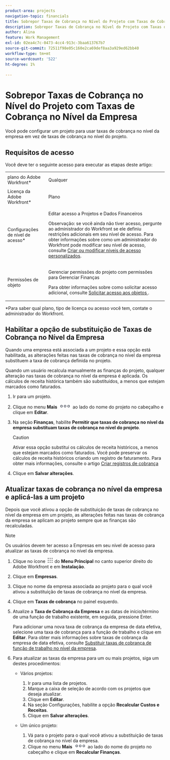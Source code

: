 ```yaml
---
product-area: projects
navigation-topic: financials
title: Sobrepor Taxas de Cobrança no Nível do Projeto com Taxas de Cobrança no Nível da Empresa
description: Sobrepor Taxas de Cobrança no Nível do Projeto com Taxas de Cobrança no Nível da Empresa
author: Alina
feature: Work Management
exl-id: 02ea4c7c-0473-4cc4-913c-3baa613767b7
source-git-commit: 72511f98e05c160e2ca69def8aa3a929ed62bb40
workflow-type: tm+mt
source-wordcount: '522'
ht-degree: 1%

---
```


# Sobrepor Taxas de Cobrança no Nível do Projeto com Taxas de Cobrança no Nível da Empresa

<!--
<p data-mc-conditions="QuicksilverOrClassic.Draft mode">(NOTE: THIS IS LINKED TO THE UI IN THE EDIT PROJECT MODAL)</p>
-->

Você pode configurar um projeto para usar taxas de cobrança no nível da empresa em vez de taxas de cobrança no nível do projeto.

## Requisitos de acesso

Você deve ter o seguinte acesso para executar as etapas deste artigo:

<table style="table-layout:auto"> 
 <col> 
 <col> 
 <tbody> 
  <tr> 
   <td role="rowheader">plano do Adobe Workfront*</td> 
   <td> <p>Qualquer</p> </td> 
  </tr> 
  <tr> 
   <td role="rowheader">Licença da Adobe Workfront*</td> 
   <td> <p>Plano </p> </td> 
  </tr> 
  <tr> 
   <td role="rowheader">Configurações de nível de acesso*</td> 
   <td> <p>Editar acesso a Projetos e Dados Financeiros</p> <p>Observação: se você ainda não tiver acesso, pergunte ao administrador do Workfront se ele definiu restrições adicionais em seu nível de acesso. Para obter informações sobre como um administrador do Workfront pode modificar seu nível de acesso, consulte <a href="../../../administration-and-setup/add-users/configure-and-grant-access/create-modify-access-levels.md" class="MCXref xref">Criar ou modificar níveis de acesso personalizados</a>.</p> </td> 
  </tr> 
  <tr> 
   <td role="rowheader">Permissões de objeto</td> 
   <td> <p>Gerenciar permissões do projeto com permissões para Gerenciar Finanças</p> <p>Para obter informações sobre como solicitar acesso adicional, consulte <a href="../../../workfront-basics/grant-and-request-access-to-objects/request-access.md" class="MCXref xref">Solicitar acesso aos objetos </a>.</p> </td> 
  </tr> 
 </tbody> 
</table>

&#42;Para saber qual plano, tipo de licença ou acesso você tem, contate o administrador do Workfront.

## Habilitar a opção de substituição de Taxas de Cobrança no Nível da Empresa

Quando uma empresa está associada a um projeto e essa opção está habilitada, as alterações feitas nas taxas de cobrança no nível da empresa substituem a taxa de cobrança definida no projeto.

Quando um usuário recalcula manualmente as finanças do projeto, qualquer alteração nas taxas de cobrança no nível da empresa é aplicada. Os cálculos de receita histórica também são substituídos, a menos que estejam marcados como faturados.

1. Ir para um projeto.
1. Clique no menu **Mais** ![](assets/qs-more-icon-on-an-object.png) ao lado do nome do projeto no cabeçalho e clique em **Editar**.
1. Na seção **Finanças**, habilite **Permitir que taxas de cobrança no nível da empresa substituam taxas de cobrança no nível do projeto**.

   >[!CAUTION]
   >
   >Ativar essa opção substitui os cálculos de receita históricos, a menos que estejam marcados como faturados. Você pode preservar os cálculos de receita históricos criando um registro de faturamento. Para obter mais informações, consulte o artigo [Criar registros de cobrança](../../../manage-work/projects/project-finances/create-billing-records.md)

1. Clique em **Salvar alterações**.

## Atualizar taxas de cobrança no nível da empresa e aplicá-las a um projeto

Depois que você ativou a opção de substituição de taxas de cobrança no nível da empresa em um projeto, as alterações feitas nas taxas de cobrança da empresa se aplicam ao projeto sempre que as finanças são recalculadas.

>[!NOTE]
>
>Os usuários devem ter acesso a Empresas em seu nível de acesso para atualizar as taxas de cobrança no nível da empresa.

1. Clique no ícone ![](assets/main-menu-icon.png) do **Menu Principal** no canto superior direito do Adobe Workfront e em **Instalação**.
1. Clique em **Empresas**.
1. Clique no nome da empresa associada ao projeto para o qual você ativou a substituição de taxas de cobrança no nível da empresa.
1. Clique em **Taxas de cobrança** no painel esquerdo.
1. Atualize a **Taxa de Cobrança da Empresa** e as datas de início/término de uma função de trabalho existente, em seguida, pressione Enter.

   Para adicionar uma nova taxa de cobrança da empresa de data efetiva, selecione uma taxa de cobrança para a função de trabalho e clique em **Editar**. Para obter mais informações sobre taxas de cobrança da empresa de data efetiva, consulte [Substituir taxas de cobrança de função de trabalho no nível da empresa](/help/quicksilver/administration-and-setup/set-up-workfront/organizational-setup/override-job-role-billing-rates-company-level.md).

1. Para atualizar as taxas da empresa para um ou mais projetos, siga um destes procedimentos:

   * Vários projetos:

      1. Ir para uma lista de projetos.
      1. Marque a caixa de seleção de acordo com os projetos que deseja atualizar.
      1. Clique em **Editar**.
      1. Na seção Configurações, habilite a opção **Recalcular Custos e Receitas**.
      1. Clique em **Salvar alterações**.

   * Um único projeto:

      1. Vá para o projeto para o qual você ativou a substituição de taxas de cobrança no nível da empresa.
      1. Clique no menu **Mais** ![](assets/qs-more-icon-on-an-object.png) ao lado do nome do projeto no cabeçalho e clique em **Recalcular Finanças**.
